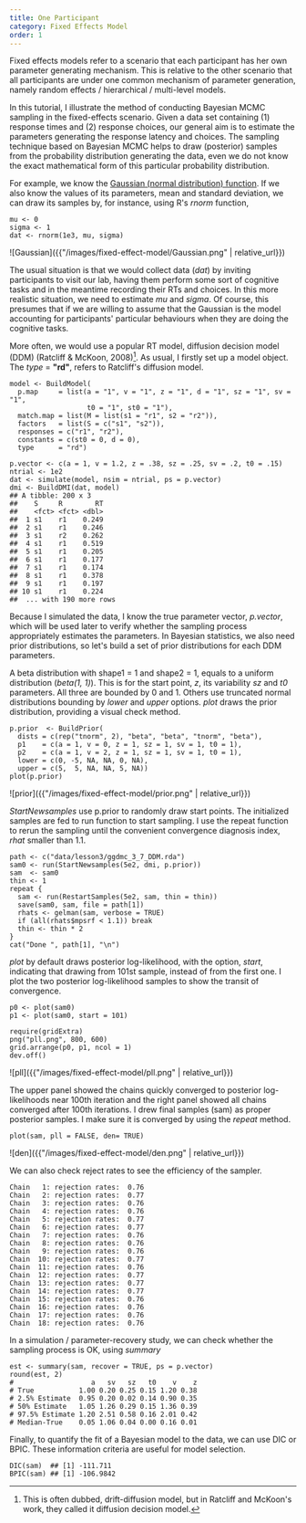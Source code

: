 ```yaml
---
title: One Participant
category: Fixed Effects Model
order: 1
---
```


Fixed effects models refer to a scenario that each participant
has her own parameter generating mechanism. This is relative to
the other scenario that all participants are under one common mechanism
of parameter generation, namely random effects / hierarchical / multi-level
models.

In this tutorial, I illustrate the method of conducting Bayesian MCMC sampling
in the fixed-effects scenario. Given a data set containing (1) response times
and (2) response choices, our general aim is to estimate the parameters
generating the response latency and choices. The sampling technique based on
Bayesian MCMC helps to draw (posterior) samples from the probability
distribution generating the data, even we do not know the exact
mathematical form of this particular probability distribution.

For example, we know the [Gaussian (normal distribution) function](https://en.wikipedia.org/wiki/Gaussian_function). If we also know the values of its parameters,
mean and standard deviation, we can draw its samples by, for instance,
using R's _rnorm_ function,

```
mu <- 0
sigma <- 1
dat <- rnorm(1e3, mu, sigma)
```

![Gaussian]({{"/images/fixed-effect-model/Gaussian.png" | relative_url}})

The usual situation is that we would collect data (_dat_) by inviting
participants to visit our lab, having them perform some sort of
cognitive tasks and in the meantime recording their RTs and choices. 
In this more realistic situation, we need to estimate _mu_
and _sigma_.  Of course, this presumes that if we are willing to
assume that the Gaussian is the model accounting for participants'
particular behaviours when they are doing the cognitive tasks.

More often, we would use a popular RT model, diffusion decision model
(DDM) (Ratcliff & McKoon, 2008)[^1]. As usual, I firstly set up a model
object. The _type_ = **"rd"**, refers to Ratcliff's diffusion model.

```
model <- BuildModel(
  p.map     = list(a = "1", v = "1", z = "1", d = "1", sz = "1", sv = "1",
                   t0 = "1", st0 = "1"),
  match.map = list(M = list(s1 = "r1", s2 = "r2")),
  factors   = list(S = c("s1", "s2")),
  responses = c("r1", "r2"),
  constants = c(st0 = 0, d = 0),
  type      = "rd")

p.vector <- c(a = 1, v = 1.2, z = .38, sz = .25, sv = .2, t0 = .15)
ntrial <- 1e2
dat <- simulate(model, nsim = ntrial, ps = p.vector)
dmi <- BuildDMI(dat, model)
## A tibble: 200 x 3
##    S     R        RT
##    <fct> <fct> <dbl>
##  1 s1    r1    0.249
##  2 s1    r1    0.246
##  3 s1    r2    0.262
##  4 s1    r1    0.519
##  5 s1    r1    0.205
##  6 s1    r1    0.177
##  7 s1    r1    0.174
##  8 s1    r1    0.378
##  9 s1    r1    0.197
## 10 s1    r1    0.224
##  ... with 190 more rows

```

Because I simulated the data, I know the true parameter vector, _p.vector_, which
will be used later to verify whether the sampling process appropriately estimates 
the parameters. In Bayesian statistics, we also need prior distributions, so
let's build a set of prior distributions for each DDM parameters.

A beta distribution with shape1 = 1 and shape2 = 1, equals to a uniform
distribution (_beta(1, 1)_). This is for the start point, _z_, its variability
_sz_ and _t0_ parameters. All three are bounded by 0 and 1. Others use
truncated normal distributions bounding by _lower_ and _upper_ options.
_plot_ draws the prior distribution, providing a visual check method.

```
p.prior  <- BuildPrior(
  dists = c(rep("tnorm", 2), "beta", "beta", "tnorm", "beta"),
  p1    = c(a = 1, v = 0, z = 1, sz = 1, sv = 1, t0 = 1),
  p2    = c(a = 1, v = 2, z = 1, sz = 1, sv = 1, t0 = 1),
  lower = c(0, -5, NA, NA, 0, NA),
  upper = c(5,  5, NA, NA, 5, NA))
plot(p.prior)
```

![prior]({{"/images/fixed-effect-model/prior.png" | relative_url}})


_StartNewsamples_ use p.prior to randomly draw start points. The
initialized samples are fed to run function to start sampling. I use
the repeat function to rerun the sampling until the convenient
convergence diagnosis index, _rhat_ smaller than 1.1.

```
path <- c("data/lesson3/ggdmc_3_7_DDM.rda")
sam0 <- run(StartNewsamples(5e2, dmi, p.prior))
sam  <- sam0
thin <- 1
repeat {
  sam <- run(RestartSamples(5e2, sam, thin = thin))
  save(sam0, sam, file = path[1])
  rhats <- gelman(sam, verbose = TRUE)
  if (all(rhats$mpsrf < 1.1)) break
  thin <- thin * 2
}
cat("Done ", path[1], "\n")
```

_plot_ by default draws posterior log-likelihood, with the option, _start_,
indicating that drawing from 101st sample, instead of from the first one.
I plot the two posterior log-likelihood samples to show the transit of
convergence.

```
p0 <- plot(sam0)
p1 <- plot(sam0, start = 101)

require(gridExtra)
png("pll.png", 800, 600)
grid.arrange(p0, p1, ncol = 1)
dev.off()
```

![pll]({{"/images/fixed-effect-model/pll.png" | relative_url}})

The upper panel showed the chains quickly converged to posterior log-likelihoods
near 100th iteration and the right panel showed all chains converged after 100th
iterations. I drew final samples (sam) as proper posterior samples. I make
sure it is converged by using the _repeat_ method. 

```
plot(sam, pll = FALSE, den= TRUE)
```

![den]({{"/images/fixed-effect-model/den.png" | relative_url}})

We can also check reject rates to see the efficiency of the
sampler.

```
Chain   1: rejection rates:  0.76 
Chain   2: rejection rates:  0.77 
Chain   3: rejection rates:  0.76 
Chain   4: rejection rates:  0.76 
Chain   5: rejection rates:  0.77 
Chain   6: rejection rates:  0.77 
Chain   7: rejection rates:  0.76 
Chain   8: rejection rates:  0.76 
Chain   9: rejection rates:  0.76 
Chain  10: rejection rates:  0.77 
Chain  11: rejection rates:  0.76 
Chain  12: rejection rates:  0.77 
Chain  13: rejection rates:  0.77 
Chain  14: rejection rates:  0.77 
Chain  15: rejection rates:  0.76 
Chain  16: rejection rates:  0.76 
Chain  17: rejection rates:  0.76 
Chain  18: rejection rates:  0.76
```

In a simulation / parameter-recovery study, we can check whether
the sampling process is OK, using _summary_

```
est <- summary(sam, recover = TRUE, ps = p.vector)
round(est, 2)
#                   a   sv   sz   t0    v    z
# True           1.00 0.20 0.25 0.15 1.20 0.38
# 2.5% Estimate  0.95 0.20 0.02 0.14 0.90 0.35
# 50% Estimate   1.05 1.26 0.29 0.15 1.36 0.39
# 97.5% Estimate 1.20 2.51 0.58 0.16 2.01 0.42
# Median-True    0.05 1.06 0.04 0.00 0.16 0.01
```

Finally, to quantify the fit of a Bayesian model to the data, we can use
DIC or BPIC. These information criteria are useful for model selection. 

```
DIC(sam)  ## [1] -111.711
BPIC(sam) ## [1] -106.9842
```

[^1]: This is often dubbed, drift-diffusion model, but in Ratcliff and McKoon's work, they called it diffusion decision model. 



